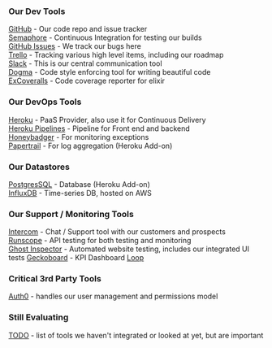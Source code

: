 ### Our Dev Tools

[GitHub](https://github.com/Brightergy) - Our code repo and issue tracker   
[Semaphore](https://semaphoreci.com/) - Continuous Integration for testing our builds  
[GitHub Issues](https://github.com/Brightergy/brighterlink_io/issues) - We track our bugs here  
[Trello](https://trello.com/brightergy2) - Tracking various high level items, including our roadmap   
[Slack](https://brighterlink.slack.com) - This is our central communication tool  
[Dogma](https://github.com/lpil/dogma) - Code style enforcing tool for writing beautiful code  
[ExCoveralls](https://github.com/parroty/excoveralls) - Code coverage reporter for elixir  

### Our DevOps Tools

[Heroku](https://dashboard.heroku.com/) - PaaS Provider, also use it for Continuous Delivery   
[Heroku Pipelines](https://dashboard-preview.heroku.com/pipelines/96c8bda9-9e99-4f94-8605-7ed6cf9c8261) - Pipeline for Front end and backend   
[Honeybadger](https://app.honeybadger.io/projects/47512/faults?q=-is%3Aresolved+-is%3Aignored) - For monitoring exceptions    
[Papertrail](https://papertrailapp.com/systems/brighterlink-api/events?r=656373878381432838-656393487524384768) - For log aggregation (Heroku Add-on)    

### Our Datastores

[PostgresSQL](https://postgres.heroku.com/databases) - Database (Heroku Add-on)    
[InfluxDB](https://influxdata.com/) - Time-series DB, hosted on AWS

### Our Support / Monitoring Tools

[Intercom](https://app.intercom.io/a/apps/me33wxbd/activity/mentions) - Chat / Support tool with our customers and prospects    
[Runscope](https://www.runscope.com/radar/to5q0u5gglr4/685aa69d-c7eb-4f39-8060-cd0922b47bc2) - API testing for both testing and monitoring   
[Ghost Inspector](https://app.ghostinspector.com/suites/57617dff5804eaff03caea36) - Automated website testing, includes our integrated UI tests
[Geckoboard](https://brighterlink.geckoboard.com/account/details) - KPI Dashboard [Loop](https://brighterlink.geckoboard.com/loop/777165AF8CFDA675)   

### Critical 3rd Party Tools

[Auth0](https://manage.auth0.com/#/) - handles our user management and permissions model   

### Still Evaluating

[TODO](todo.md) - list of tools we haven't integrated or looked at yet, but are important
